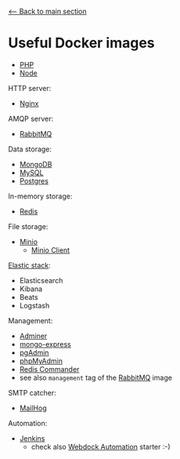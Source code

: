 [<-- Back to main section](../README.md)

# Useful Docker images

- [PHP](https://hub.docker.com/_/php/)
- [Node](https://hub.docker.com/_/node/)

HTTP server:

- [Nginx](https://hub.docker.com/_/nginx/)

AMQP server:

- [RabbitMQ][rabbitmq]

Data storage:

- [MongoDB](https://hub.docker.com/_/mongo/)
- [MySQL](https://hub.docker.com/_/mysql/)
- [Postgres](https://hub.docker.com/_/postgres/)

In-memory storage:    
    
- [Redis](https://hub.docker.com/_/redis/)

File storage:

- [Minio](https://hub.docker.com/r/minio/minio/)
    - [Minio Client](https://hub.docker.com/r/minio/mc/)

[Elastic stack](https://www.docker.elastic.co/):

- Elasticsearch
- Kibana
- Beats
- Logstash

Management:

- [Adminer](https://hub.docker.com/_/adminer/)
- [mongo-express](https://hub.docker.com/_/mongo-express/)
- [pgAdmin](https://hub.docker.com/r/dpage/pgadmin4/)
- [phpMyAdmin](https://hub.docker.com/r/phpmyadmin/phpmyadmin/)
- [Redis Commander](https://hub.docker.com/r/rediscommander/redis-commander/)
- see also `management` tag of the [RabbitMQ][rabbitmq] image

SMTP catcher:

- [MailHog](https://hub.docker.com/r/mailhog/mailhog/)

Automation:

- [Jenkins](https://hub.docker.com/r/jenkins/jenkins/)
    - check also [Webdock Automation](https://github.com/damlys/webdock-automation) starter :-)

[rabbitmq]: https://hub.docker.com/_/rabbitmq/
